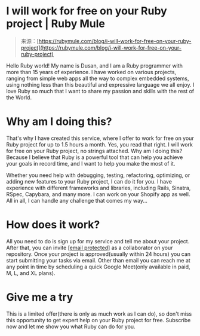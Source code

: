 <!--yml
category: 未分类
date: 2024-05-27 14:42:13
-->

# I will work for free on your Ruby project | Ruby Mule

> 来源：[https://rubymule.com/blog/i-will-work-for-free-on-your-ruby-project](https://rubymule.com/blog/i-will-work-for-free-on-your-ruby-project)

Hello Ruby world! My name is Dusan, and I am a Ruby programmer with more than 15 years of experience. I have worked on various projects, ranging from simple web apps all the way to complex embedded systems, using nothing less than this beautiful and expressive language we all enjoy. I love Ruby so much that I want to share my passion and skills with the rest of the World.

# [](#why-am-i-doing-this)Why am I doing this?

That's why I have created this service, where I offer to work for free on your Ruby project for up to 1.5 hours a month. Yes, you read that right. I will work for free on your Ruby project, no strings attached. Why am I doing this? Because I believe that Ruby is a powerful tool that can help you achieve your goals in record time, and I want to help you make the most of it.

Whether you need help with debugging, testing, refactoring, optimizing, or adding new features to your Ruby project, I can do it for you. I have experience with different frameworks and libraries, including Rails, Sinatra, RSpec, Capybara, and many more. I can work on your Shopify app as well. All in all, I can handle any challenge that comes my way…

# [](#how-does-it-work)How does it work?

All you need to do is sign up for my service and tell me about your project. After that, you can invite [[email protected]](/cdn-cgi/l/email-protection#75111003350700170c180019105b161a18) as a collaborator on your repository. Once your project is approved(usually within 24 hours) you can start submitting your tasks via email. Other than email you can reach me at any point in time by scheduling a quick Google Meet(only available in paid, M, L, and XL plans).

# [](#give-me-a-try)Give me a try

This is a limited offer(there is only as much work as I can do), so don't miss this opportunity to get expert help on your Ruby project for free. Subscribe now and let me show you what Ruby can do for you.